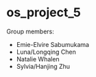 # os_project_5
Group members: 
- Emie-Elvire Sabumukama
- Luna/Longqing Chen
- Natalie Whalen
- Sylvia/Hanjing Zhu
